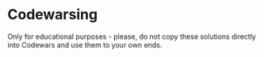 # Codewarsing

Only for educational purposes - please, do not copy these solutions directly into Codewars and use them to your own ends.
